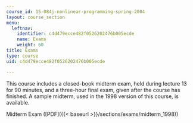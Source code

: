 ```yaml
---
course_id: 15-084j-nonlinear-programming-spring-2004
layout: course_section
menu:
  leftnav:
    identifier: c4d479ecce482f0526202476b005ecde
    name: Exams
    weight: 60
title: Exams
type: course
uid: c4d479ecce482f0526202476b005ecde

---
```


This course includes a closed-book midterm exam, held during lecture 13 for 90 minutes, and a three-hour final exam, given after the course has finished. A sample midterm, used in the 1998 version of this course, is available.

Midterm Exam ([PDF]({{< baseurl >}}/sections/exams/midterm_1998))